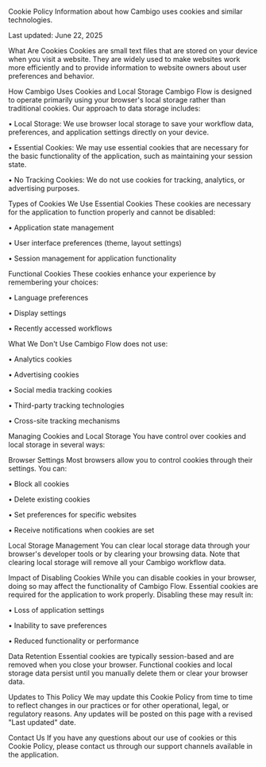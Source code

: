 Cookie Policy
Information about how Cambigo uses cookies and similar technologies.

Last updated: June 22, 2025

What Are Cookies
Cookies are small text files that are stored on your device when you visit a website. They are widely used to make websites work more efficiently and to provide information to website owners about user preferences and behavior.

How Cambigo Uses Cookies and Local Storage
Cambigo Flow is designed to operate primarily using your browser's local storage rather than traditional cookies. Our approach to data storage includes:

• Local Storage: We use browser local storage to save your workflow data, preferences, and application settings directly on your device.

• Essential Cookies: We may use essential cookies that are necessary for the basic functionality of the application, such as maintaining your session state.

• No Tracking Cookies: We do not use cookies for tracking, analytics, or advertising purposes.

Types of Cookies We Use
Essential Cookies
These cookies are necessary for the application to function properly and cannot be disabled:

• Application state management

• User interface preferences (theme, layout settings)

• Session management for application functionality

Functional Cookies
These cookies enhance your experience by remembering your choices:

• Language preferences

• Display settings

• Recently accessed workflows

What We Don't Use
Cambigo Flow does not use:

• Analytics cookies

• Advertising cookies

• Social media tracking cookies

• Third-party tracking technologies

• Cross-site tracking mechanisms

Managing Cookies and Local Storage
You have control over cookies and local storage in several ways:

Browser Settings
Most browsers allow you to control cookies through their settings. You can:

• Block all cookies

• Delete existing cookies

• Set preferences for specific websites

• Receive notifications when cookies are set

Local Storage Management
You can clear local storage data through your browser's developer tools or by clearing your browsing data. Note that clearing local storage will remove all your Cambigo workflow data.

Impact of Disabling Cookies
While you can disable cookies in your browser, doing so may affect the functionality of Cambigo Flow. Essential cookies are required for the application to work properly. Disabling these may result in:

• Loss of application settings

• Inability to save preferences

• Reduced functionality or performance

Data Retention
Essential cookies are typically session-based and are removed when you close your browser. Functional cookies and local storage data persist until you manually delete them or clear your browser data.

Updates to This Policy
We may update this Cookie Policy from time to time to reflect changes in our practices or for other operational, legal, or regulatory reasons. Any updates will be posted on this page with a revised "Last updated" date.

Contact Us
If you have any questions about our use of cookies or this Cookie Policy, please contact us through our support channels available in the application.

